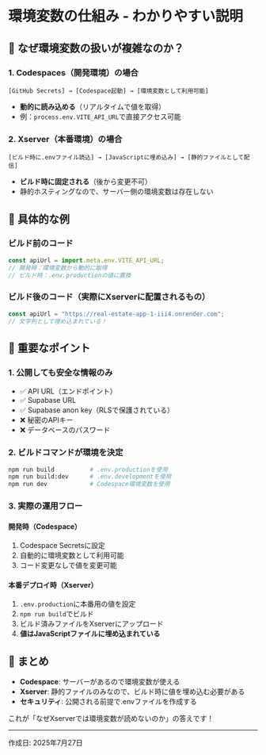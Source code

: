 # 環境変数の仕組み - わかりやすい説明

## 🤔 なぜ環境変数の扱いが複雑なのか？

### 1. Codespaces（開発環境）の場合
```
[GitHub Secrets] → [Codespace起動] → [環境変数として利用可能]
```
- **動的に読み込める**（リアルタイムで値を取得）
- 例：`process.env.VITE_API_URL`で直接アクセス可能

### 2. Xserver（本番環境）の場合
```
[ビルド時に.envファイル読込] → [JavaScriptに埋め込み] → [静的ファイルとして配信]
```
- **ビルド時に固定される**（後から変更不可）
- 静的ホスティングなので、サーバー側の環境変数は存在しない

## 📝 具体的な例

### ビルド前のコード
```javascript
const apiUrl = import.meta.env.VITE_API_URL;
// 開発時：環境変数から動的に取得
// ビルド時：.env.productionの値に置換
```

### ビルド後のコード（実際にXserverに配置されるもの）
```javascript
const apiUrl = "https://real-estate-app-1-iii4.onrender.com";
// 文字列として埋め込まれている！
```

## 🔑 重要なポイント

### 1. **公開しても安全な情報のみ**
- ✅ API URL（エンドポイント）
- ✅ Supabase URL
- ✅ Supabase anon key（RLSで保護されている）
- ❌ 秘密のAPIキー
- ❌ データベースのパスワード

### 2. **ビルドコマンドが環境を決定**
```bash
npm run build          # .env.productionを使用
npm run build:dev      # .env.developmentを使用
npm run dev            # Codespace環境変数を使用
```

### 3. **実際の運用フロー**

#### 開発時（Codespace）
1. Codespace Secretsに設定
2. 自動的に環境変数として利用可能
3. コード変更なしで値を変更可能

#### 本番デプロイ時（Xserver）
1. `.env.production`に本番用の値を設定
2. `npm run build`でビルド
3. ビルド済みファイルをXserverにアップロード
4. **値はJavaScriptファイルに埋め込まれている**

## 🎯 まとめ

- **Codespace**: サーバーがあるので環境変数が使える
- **Xserver**: 静的ファイルのみなので、ビルド時に値を埋め込む必要がある
- **セキュリティ**: 公開される前提で.envファイルを作成する

これが「なぜXserverでは環境変数が読めないのか」の答えです！

---
作成日: 2025年7月27日
